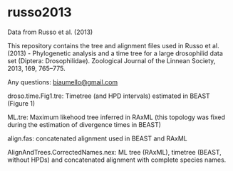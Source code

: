 # russo2013
Data from Russo et al. (2013)

This repository contains the tree and alignment files used in Russo et al. (2013) - Phylogenetic analysis and a time tree for a large drosophilid data set (Diptera: Drosophilidae). Zoological Journal of the Linnean Society, 2013, 169, 765–775.

Any questions: biaumello@gmail.com


droso.time.Fig1.tre: Timetree (and HPD intervals) estimated in BEAST (Figure 1)

ML.tre: Maximum likehood tree inferred in RAxML (this topology was fixed during the estimation of divergence times in BEAST)

align.fas: concatenated alignment used in BEAST and RAxML

AlignAndTrees.CorrectedNames.nex: ML tree (RAxML), timetree (BEAST, without HPDs) and concatenated alignment with complete species names.

